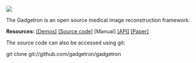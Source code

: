 <img src="http://gadgetron.github.io/Gadgetron.png">

The Gadgetron is an open source medical image reconstruction framework.

**Resources:**
[\[Demos\]](http://gadgetron.github.io/demo)
[\[Source code\]](https://github.com/gadgetron/gadgetron)
[Manual]
[\[API\]](http://gadgetron.github.io/api_master)
[\[Paper\]](http://dx.doi.org/10.1002/mrm.24389)

The source code can also be accessed using git:

  git clone git://github.com/gadgetron/gadgetron

